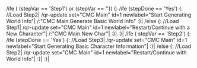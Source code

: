 /ife ( (stepVar == 'Step1') or (stepVar == '')) {:
	/ife (stepDone == 'Yes') {:
		//Load Step2|
		/qr-update set="CMC Main" id=1 newlabel="Start Generating World Info"|
		/:"CMC Main.Generate Basic World Info"
	:}|
	/else {:
		//Load Step1|
		/qr-update set="CMC Main" id=1 newlabel="Restart/Continue with a New Character"|
		/:"CMC Main.New Char"|
	:}|
:}|
/ife ( stepVar == 'Step2') {:
	/ife (stepDone == 'Yes') {:
		//Load Step3|
		/qr-update set="CMC Main" id=1 newlabel="Start Generating Basic Character Information"|
	:}|
	/else {:
		//Load Step2|
		/qr-update set="CMC Main" id=1 newlabel="Restart/Continue with World Info"|
	:}|
:}|